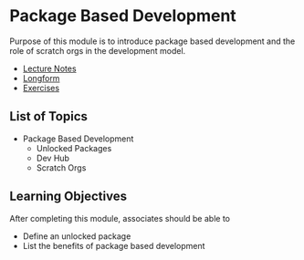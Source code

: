 # Package Based Development

Purpose of this module is to introduce package based development and the role of scratch orgs in the development model.

* [Lecture Notes](<./LNPackage Based Development.md>)
* [Longform](<./LFPackage Based Development.md>)
* [Exercises]()

## List of Topics

* Package Based Development
    * Unlocked Packages
    * Dev Hub
    * Scratch Orgs

## Learning Objectives

After completing this module, associates should be able to

* Define an unlocked package
* List the benefits of package based development
